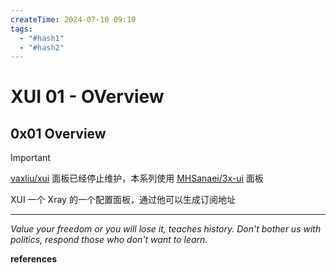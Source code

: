 ```yaml
---
createTime: 2024-07-10 09:10
tags:
  - "#hash1"
  - "#hash2"
---
```


# XUI 01 - OVerview

## 0x01 Overview

> [!important]
> [vaxliu/xui](https://github.com/vaxilu/x-ui) 面板已经停止维护，本系列使用 [MHSanaei/3x-ui](https://github.com/MHSanaei/3x-ui?tab=readme-ov-file) 面板

XUI 一个 Xray 的一个配置面板，通过他可以生成订阅地址


---
*Value your freedom or you will lose it, teaches history. Don't bother us with politics, respond those who don't want to learn.*

**references**

